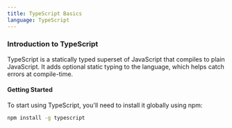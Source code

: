 ```yaml
---
title: TypeScript Basics
language: TypeScript
---
```


### Introduction to TypeScript

TypeScript is a statically typed superset of JavaScript that compiles to plain JavaScript. It adds optional static typing to the language, which helps catch errors at compile-time.

#### Getting Started

To start using TypeScript, you'll need to install it globally using npm:

```bash
npm install -g typescript
```
